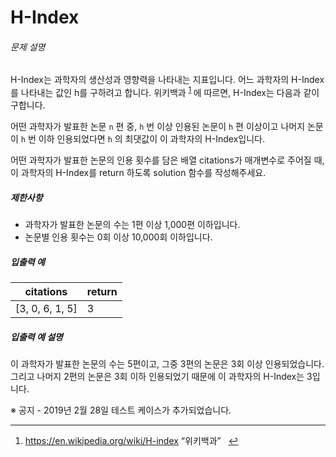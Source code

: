 # H-Index

<h6>문제 설명</h6>
<p>
H-Index는 과학자의 생산성과 영향력을 나타내는 지표입니다. 어느 과학자의 H-Index를 나타내는 값인 h를 구하려고 합니다. 위키백과
<sup id="fnref1">
<a href="#fn1" rel="footnote">1</a>
</sup>
에 따르면, H-Index는 다음과 같이 구합니다.
</p>

<p>
    어떤 과학자가 발표한 논문 
    <code>n</code>
    편 중, 
    <code>h</code>
    번 이상 인용된 논문이 
    <code>h</code>
    편 이상이고 나머지 논문이 
    <code>h</code>
    번 이하 인용되었다면 
    <code>h</code>
    의 최댓값이 이 과학자의 H-Index입니다.
</p>

<p>어떤 과학자가 발표한 논문의 인용 횟수를 담은 배열 citations가 매개변수로 주어질 때, 이 과학자의 H-Index를 return 하도록 solution 함수를 작성해주세요.</p>

<h5>제한사항</h5>

<ul>
    <li>과학자가 발표한 논문의 수는 1편 이상 1,000편 이하입니다.</li>
    <li>논문별 인용 횟수는 0회 이상 10,000회 이하입니다.</li>
</ul>

<h5>입출력 예</h5>
<table>
    <thead>
        <tr>
            <th>citations</th>
            <th>return</th>
        </tr>
    </thead>
    <tbody>
        <tr>
            <td>[3, 0, 6, 1, 5]</td>
            <td>3</td>
        </tr>
    </tbody>
</table>
<h5>입출력 예 설명</h5>

<p>이 과학자가 발표한 논문의 수는 5편이고, 그중 3편의 논문은 3회 이상 인용되었습니다. 그리고 나머지 2편의 논문은 3회 이하 인용되었기 때문에 이 과학자의 H-Index는 3입니다.</p>

<p>※ 공지 - 2019년 2월 28일 테스트 케이스가 추가되었습니다.</p>

<div>
    <hr>
    <ol>
        <li id="fn1">
            <p>
                <a href="https://en.wikipedia.org/wiki/H-index" target="_blank" rel="noopener">https://en.wikipedia.org/wiki/H-index</a>
                <q>위키백과</q>
                &nbsp;
                <a href="#fnref1" rev="footnote">&#8617;</a>
            </p>
        </li>
    </ol>
</div>